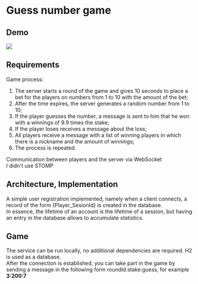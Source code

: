 # Guess number game
## Demo
![](https://github.com/boleque/guess_number_game/blob/session-as-nickname/game.gif)
## Requirements
Game process:  
1) The server starts a round of the game and gives 10 seconds to place a bet for the players on
   numbers from 1 to 10 with the amount of the bet;  
2) After the time expires, the server generates a random number from 1 to 10;  
3) If the player guesses the number, a message is sent to him that he won with a winnings of
   9.9 times the stake;  
4) If the player loses receives a message about the loss;  
5) All players receive a message with a list of winning players in which there is a nickname and
   the amount of winnings;  
6) The process is repeated.  

Communication between players and the server via WebSocket  
I didn't use STOMP

## Architecture, Implementation
A simple user registration implemented, namely when a client connects, a record of the form {Player_SesionId} is created in the database.  
In essence, the lifetime of an account is the lifetime of a session, but having an entry in the database allows to accumulate statistics.  

##  Game
The service can be run locally, no additional dependencies are required. H2 is used as a database.  
After the connection is established, you can take part in the game by sending a message in the following form roundId:stake:guess, for example **3:200:7**  
